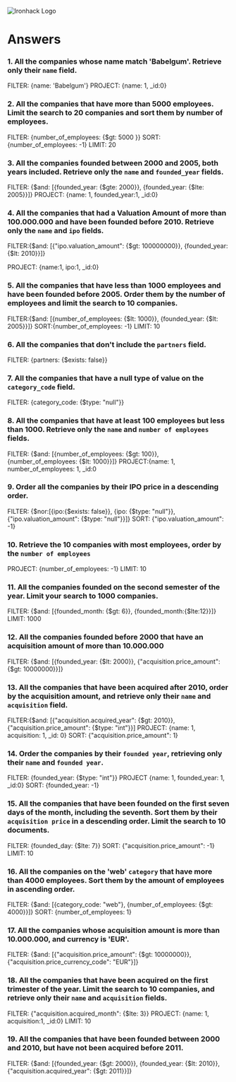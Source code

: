 ![Ironhack Logo](https://i.imgur.com/1QgrNNw.png)

# Answers

### 1. All the companies whose name match 'Babelgum'. Retrieve only their `name` field.

<!-- Your Code Goes Here -->

FILTER: {name: 'Babelgum'}
PROJECT: {name: 1, \_id:0}

### 2. All the companies that have more than 5000 employees. Limit the search to 20 companies and sort them by **number of employees**.

<!-- Your Code Goes Here -->

FILTER: {number_of_employees: {$gt: 5000 }}
SORT: {number_of_employees: -1}
LIMIT: 20

### 3. All the companies founded between 2000 and 2005, both years included. Retrieve only the `name` and `founded_year` fields.

<!-- Your Code Goes Here -->

FILTER: {$and: [{founded_year: {$gte: 2000}}, {founded_year: {$lte: 2005}}]}
PROJECT: {name: 1, founded_year:1, \_id:0}

### 4. All the companies that had a Valuation Amount of more than 100.000.000 and have been founded before 2010. Retrieve only the `name` and `ipo` fields.

<!-- Your Code Goes Here -->

FILTER:{$and: [{"ipo.valuation_amount": {$gt: 100000000}}, {founded_year: {$lt: 2010}}]}

PROJECT: {name:1, ipo:1, \_id:0}

### 5. All the companies that have less than 1000 employees and have been founded before 2005. Order them by the number of employees and limit the search to 10 companies.

<!-- Your Code Goes Here -->

FILTER:{$and: [{number_of_employees: {$lt: 1000}}, {founded_year: {$lt: 2005}}]}
SORT:{number_of_employees: -1}
LIMIT: 10

### 6. All the companies that don't include the `partners` field.

<!-- Your Code Goes Here -->

FILTER: {partners: {$exists: false}}

### 7. All the companies that have a null type of value on the `category_code` field.

<!-- Your Code Goes Here -->

FILTER: {category_code: {$type: "null"}}

### 8. All the companies that have at least 100 employees but less than 1000. Retrieve only the `name` and `number of employees` fields.

<!-- Your Code Goes Here -->

FILTER: {$and: [{number_of_employees: {$gt: 100}}, {number_of_employees: {$lt: 1000}}]}
PROJECT:{name: 1, number_of_employees: 1, \_id:0

### 9. Order all the companies by their IPO price in a descending order.

<!-- Your Code Goes Here -->

FILTER: {$nor:[{ipo:{$exists: false}}, {ipo: {$type: "null"}}, {"ipo.valuation_amount": {$type: "null"}}]}
SORT: {"ipo.valuation_amount": -1}

### 10. Retrieve the 10 companies with most employees, order by the `number of employees`

<!-- Your Code Goes Here -->

PROJECT: {number_of_employees: -1}
LIMIT: 10

### 11. All the companies founded on the second semester of the year. Limit your search to 1000 companies.

<!-- Your Code Goes Here -->

FILTER: {$and: [{founded_month: {$gt: 6}}, {founded_month:{$lte:12}}]}
LIMIT: 1000

### 12. All the companies founded before 2000 that have an acquisition amount of more than 10.000.000

<!-- Your Code Goes Here -->

FILTER: {$and: [{founded_year: {$lt: 2000}}, {"acquisition.price_amount": {$gt: 10000000}}]}

### 13. All the companies that have been acquired after 2010, order by the acquisition amount, and retrieve only their `name` and `acquisition` field.

<!-- Your Code Goes Here -->

FILTER:{$and: [{"acquisition.acquired_year": {$gt: 2010}}, {"acquisition.price_amount": {$type: "int"}}]
PROJECT: {name: 1, acquisition: 1, \_id: 0}
SORT: {"acquisition.price_amount": 1}

### 14. Order the companies by their `founded year`, retrieving only their `name` and `founded year`.

<!-- Your Code Goes Here -->

FILTER: {founded_year: {$type: "int"}}
PROJECT {name: 1, founded_year: 1, \_id:0}
SORT: {founded_year: -1}

### 15. All the companies that have been founded on the first seven days of the month, including the seventh. Sort them by their `acquisition price` in a descending order. Limit the search to 10 documents.

<!-- Your Code Goes Here -->

FILTER: {founded_day: {$lte: 7}}
SORT: {"acquisition.price_amount": -1}
LIMIT: 10

### 16. All the companies on the 'web' `category` that have more than 4000 employees. Sort them by the amount of employees in ascending order.

<!-- Your Code Goes Here -->

FILTER: {$and: [{category_code: "web"}, {number_of_employees: {$gt: 4000}}]}
SORT: {number_of_employees: 1}

### 17. All the companies whose acquisition amount is more than 10.000.000, and currency is 'EUR'.

<!-- Your Code Goes Here -->

FILTER: {$and: [{"acquisition.price_amount": {$gt: 10000000}}, {"acquisition.price_currency_code": "EUR"}]}

### 18. All the companies that have been acquired on the first trimester of the year. Limit the search to 10 companies, and retrieve only their `name` and `acquisition` fields.

<!-- Your Code Goes Here -->

FILTER: {"acquisition.acquired_month": {$lte: 3}}
PROJECT: {name: 1, acquisition:1, \_id:0}
LIMIT: 10

### 19. All the companies that have been founded between 2000 and 2010, but have not been acquired before 2011.

<!-- Your Code Goes Here -->

FILTER: {$and: [{founded_year: {$gt: 2000}}, {founded_year: {$lt: 2010}}, {"acquisition.acquired_year": {$gt: 2011}}]}
